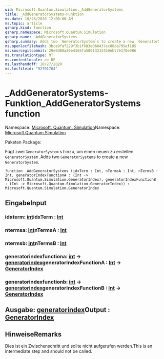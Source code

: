 ```yaml
---
uid: Microsoft.Quantum.Simulation._AddGeneratorSystems
title: _AddGeneratorSystems-Funktion
ms.date: 10/26/2020 12:00:00 AM
ms.topic: article
qsharp.kind: function
qsharp.namespace: Microsoft.Quantum.Simulation
qsharp.name: _AddGeneratorSystems
qsharp.summary: Adds two `GeneratorSystem`s to create a new `GeneratorSystem`.
ms.openlocfilehash: 3bce9faf229f3b1f683e060437ec08da795ef185
ms.sourcegitcommit: 29e0d88a30e4166fa580132124b0eb57e1f0e986
ms.translationtype: MT
ms.contentlocale: de-DE
ms.lasthandoff: 10/27/2020
ms.locfileid: "92701784"
---
```

# <a name="_addgeneratorsystems-function"></a><span data-ttu-id="d11e3-102">_AddGeneratorSystems-Funktion</span><span class="sxs-lookup"><span data-stu-id="d11e3-102">_AddGeneratorSystems function</span></span>

<span data-ttu-id="d11e3-103">Namespace: [Microsoft. Quantum. Simulation](xref:Microsoft.Quantum.Simulation)</span><span class="sxs-lookup"><span data-stu-id="d11e3-103">Namespace: [Microsoft.Quantum.Simulation](xref:Microsoft.Quantum.Simulation)</span></span>

<span data-ttu-id="d11e3-104">Paketen [](https://nuget.org/packages/)</span><span class="sxs-lookup"><span data-stu-id="d11e3-104">Package: [](https://nuget.org/packages/)</span></span>


<span data-ttu-id="d11e3-105">Fügt zwei `GeneratorSystem` s hinzu, um einen neuen zu erstellen `GeneratorSystem` .</span><span class="sxs-lookup"><span data-stu-id="d11e3-105">Adds two `GeneratorSystem`s to create a new `GeneratorSystem`.</span></span>

```qsharp
function _AddGeneratorSystems (idxTerm : Int, nTermsA : Int, nTermsB : Int, generatorIndexFunctionA : (Int -> Microsoft.Quantum.Simulation.GeneratorIndex), generatorIndexFunctionB : (Int -> Microsoft.Quantum.Simulation.GeneratorIndex)) : Microsoft.Quantum.Simulation.GeneratorIndex
```


## <a name="input"></a><span data-ttu-id="d11e3-106">Eingabe</span><span class="sxs-lookup"><span data-stu-id="d11e3-106">Input</span></span>

### <a name="idxterm--int"></a><span data-ttu-id="d11e3-107">idxterm: [int](xref:microsoft.quantum.lang-ref.int)</span><span class="sxs-lookup"><span data-stu-id="d11e3-107">idxTerm : [Int](xref:microsoft.quantum.lang-ref.int)</span></span>




### <a name="ntermsa--int"></a><span data-ttu-id="d11e3-108">ntermsa: [int](xref:microsoft.quantum.lang-ref.int)</span><span class="sxs-lookup"><span data-stu-id="d11e3-108">nTermsA : [Int](xref:microsoft.quantum.lang-ref.int)</span></span>




### <a name="ntermsb--int"></a><span data-ttu-id="d11e3-109">ntermsb: [int](xref:microsoft.quantum.lang-ref.int)</span><span class="sxs-lookup"><span data-stu-id="d11e3-109">nTermsB : [Int](xref:microsoft.quantum.lang-ref.int)</span></span>




### <a name="generatorindexfunctiona--int---generatorindex"></a><span data-ttu-id="d11e3-110">generatorindexfunctiona: [int](xref:microsoft.quantum.lang-ref.int) -> [generatorindex](xref:Microsoft.Quantum.Simulation.GeneratorIndex)</span><span class="sxs-lookup"><span data-stu-id="d11e3-110">generatorIndexFunctionA : [Int](xref:microsoft.quantum.lang-ref.int) -> [GeneratorIndex](xref:Microsoft.Quantum.Simulation.GeneratorIndex)</span></span>




### <a name="generatorindexfunctionb--int---generatorindex"></a><span data-ttu-id="d11e3-111">generatorindexfunctionb: [int](xref:microsoft.quantum.lang-ref.int) -> [generatorindex](xref:Microsoft.Quantum.Simulation.GeneratorIndex)</span><span class="sxs-lookup"><span data-stu-id="d11e3-111">generatorIndexFunctionB : [Int](xref:microsoft.quantum.lang-ref.int) -> [GeneratorIndex](xref:Microsoft.Quantum.Simulation.GeneratorIndex)</span></span>





## <a name="output--generatorindex"></a><span data-ttu-id="d11e3-112">Ausgabe: [generatorindex](xref:Microsoft.Quantum.Simulation.GeneratorIndex)</span><span class="sxs-lookup"><span data-stu-id="d11e3-112">Output : [GeneratorIndex](xref:Microsoft.Quantum.Simulation.GeneratorIndex)</span></span>



## <a name="remarks"></a><span data-ttu-id="d11e3-113">Hinweise</span><span class="sxs-lookup"><span data-stu-id="d11e3-113">Remarks</span></span>

<span data-ttu-id="d11e3-114">Dies ist ein Zwischenschritt und sollte nicht aufgerufen werden.</span><span class="sxs-lookup"><span data-stu-id="d11e3-114">This is an intermediate step and should not be called.</span></span>
